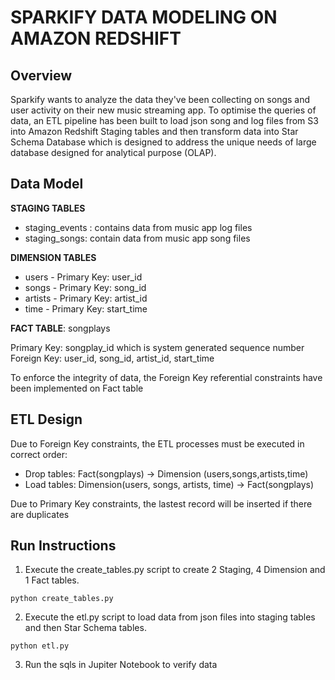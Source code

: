 # SPARKIFY DATA MODELING ON AMAZON REDSHIFT

## Overview

Sparkify wants to analyze the data they've been collecting on songs and user activity on their new music streaming app. To optimise the queries of data, an ETL pipeline has been built to load json song and log files from S3 into Amazon Redshift Staging tables and then transform data into Star Schema Database which is designed to address the unique needs of large database designed for analytical purpose (OLAP).

## Data Model

**STAGING TABLES**

- staging_events : contains data from music app log files
- staging_songs: contain data from music app song files

**DIMENSION TABLES**

- users - Primary Key: user_id
- songs - Primary Key: song_id
- artists - Primary Key: artist_id
- time - Primary Key: start_time

**FACT TABLE**: songplays

Primary Key: songplay_id which is system generated sequence number <br/>
Foreign Key: user_id, song_id, artist_id, start_time

To enforce the integrity of data, the Foreign Key referential constraints have been implemented on Fact table

## ETL Design

Due to Foreign Key constraints, the ETL processes must be executed in correct order:

- Drop tables: Fact(songplays) -> Dimension (users,songs,artists,time)
- Load tables: Dimension(users, songs, artists, time) -> Fact(songplays)

Due to Primary Key constraints, the lastest record will be inserted if there are duplicates

## Run Instructions

1. Execute the create_tables.py script to create 2 Staging, 4 Dimension and 1 Fact tables.

``` python create_tables.py ```

2. Execute the etl.py script to load data from json files into staging tables and then Star Schema tables.

``` python etl.py ```

3. Run the sqls in Jupiter Notebook to verify data
